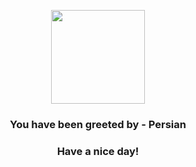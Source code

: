 <p align="center">
    <img src="https://raw.githubusercontent.com/PokeAPI/sprites/master/sprites/pokemon/53.png" width="150" height="150">
</p>
<h3 align="center">You have been greeted by - <b>Persian</b></h3>
<h3 align="center">Have a nice day!</h3>
